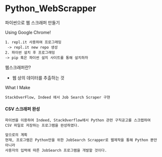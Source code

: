 # Python_WebScrapper
파이썬으로 웹 스크래퍼 만들기

Using Google Chrome!

```
1. repl.it 사용하여 프로그래밍
 -> repl.it new repo 생성
2. 파이썬 설치 후 프로그래밍
-> pip 혹은 파이썬 설치 사이트를 통해 설치하자
```



웹스크래퍼란?

- 웹 상의 데이터를 추출하는 것



What I Make

```text
StackOverFlow, Indeed 에서 Job Search Scraper 구현
```



#### CSV 스크래퍼 완성

```text
파이썬을 이용하여 Indeed, StackOverflow에서 Python 관련 구직공고를 스크랩하여
CSV 파일로 저장하는 프로그램을 완성하였다.

앞으로의 계획
현재, 프로그램은 Python만을 위한 JobSearch Scrapper로 웹제작을 통해 Python 뿐만 아니라
사용자의 입력에 따른 JobSearch 프로그램을 개발할 것이다.
```

